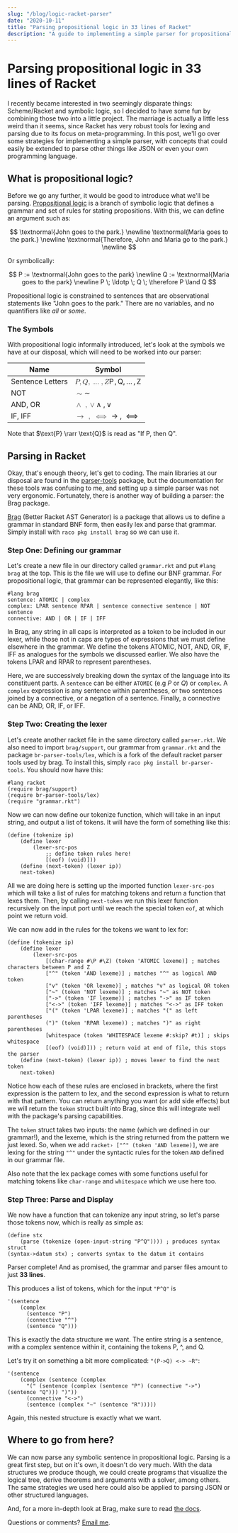 ```yaml
---
slug: "/blog/logic-racket-parser"
date: "2020-10-11"
title: "Parsing propositional logic in 33 lines of Racket"
description: "A guide to implementing a simple parser for propositional logic in Racket"
---
```


# Parsing propositional logic in 33 lines of Racket

I recently became interested in two seemingly disparate things: Scheme/Racket and symbolic logic, so I decided to have some fun by combining those two into a little project. The marriage is actually a little less weird than it seems, since Racket has very robust tools for lexing and parsing due to its focus on meta-programming. In this post, we'll go over some strategies for implementing a simple parser, with concepts that could easily be extended to parse other things like JSON or even your own programming language.

## What is propositional logic?

Before we go any further, it would be good to introduce what we'll be parsing. [Propositional logic](https://en.wikipedia.org/wiki/Propositional_calculus) is a branch of symbolic logic that defines a grammar and set of rules for stating propositions. With this, we can define an argument such as:

$$
\textnormal{John goes to the park.} \newline
\textnormal{Maria goes to the park.} \newline
\textnormal{Therefore, John and Maria go to the park.} \newline
$$

Or symbolically:

$$
P := \textnormal{John goes to the park} \newline 
Q := \textnormal{Maria goes to the park} \newline
P \; \ldotp \; Q \; \therefore P \land Q
$$

Propositional logic is constrained to sentences that are observational statements like "John goes to the park." There are no variables, and no quantifiers like *all* or *some*.

### The Symbols

With propositional logic informally introduced, let's look at the symbols we have at our disposal, which will need to be worked into our parser:

<div class="flex flex-col lg:w-3/4 mx-auto">
  <div class="-my-2 overflow-x-auto sm:-mx-6 lg:-mx-8">
    <div class="py-2 align-middle inline-block min-w-full sm:px-6 lg:px-8">
      <div class="shadow overflow-hidden border-b border-gray-200 sm:rounded-lg">
        <table class="min-w-full divide-y divide-gray-200">
          <thead class="text-white bg-textColor text-sm">
            <tr>
              <th class="px-6 py-3 text-left leading-4 font-medium uppercase tracking-wider">
                Name
              </th>
              <th class="px-6 py-3 text-left leading-4 font-medium uppercase tracking-wider">
                Symbol
              </th>
            </tr>
          </thead>
          <tbody class="bg-white divide-y divide-gray-200">
            <tr>
              <td class="px-6 py-4 whitespace-no-wrap">
                Sentence Letters
              </td>
              <td class="px-6 py-4 whitespace-no-wrap katex">
                <span class="katex-mathml"><math xmlns="http://www.w3.org/1998/Math/MathML"><semantics><mrow><mi>P</mi><mo separator="true">,</mo><mi>Q</mi><mo separator="true">,</mo><mo>…</mo><mo separator="true">,</mo><mi>Z</mi></mrow><annotation encoding="application/x-tex">P, Q, \ldots ,  Z</annotation></semantics></math></span><span class="katex-html" aria-hidden="true"><span class="base"><span class="strut" style="height:0.8777699999999999em;vertical-align:-0.19444em;"></span><span class="mord mathnormal" style="margin-right:0.13889em;">P</span><span class="mpunct">,</span><span class="mspace" style="margin-right:0.16666666666666666em;"></span><span class="mord mathnormal">Q</span><span class="mpunct">,</span><span class="mspace" style="margin-right:0.16666666666666666em;"></span><span class="minner">…</span><span class="mspace" style="margin-right:0.16666666666666666em;"></span><span class="mpunct">,</span><span class="mspace" style="margin-right:0.16666666666666666em;"></span><span class="mord mathnormal" style="margin-right:0.07153em;">Z</span></span></span>
              </td>
            </tr>
            <tr>
                <td class="px-6 py-4 whitespace-no-wrap"> NOT </td>
                <td class="px-6 py-4 whitespace-no-wrap katex">
                    <span class="katex-mathml"><math xmlns="http://www.w3.org/1998/Math/MathML"><semantics><mrow><mo>∼</mo></mrow><annotation encoding="application/x-tex">\sim</annotation></semantics></math></span><span class="katex-html" aria-hidden="true"><span class="base"><span class="strut" style="height:0.36687em;vertical-align:0em;"></span><span class="mrel">∼</span></span></span>
                </td>
            </tr>
            <tr>
                <td class="px-6 py-4 whitespace-no-wrap"> AND, OR </td>
                <td class="px-6 py-4 whitespace-no-wrap katex">
                    <span class="katex-mathml"><math xmlns="http://www.w3.org/1998/Math/MathML"><semantics><mrow><mo>∧</mo><mtext>  </mtext><mo separator="true">,</mo><mo>∨</mo></mrow><annotation encoding="application/x-tex">\land \;, \lor</annotation></semantics></math></span><span class="katex-html" aria-hidden="true"><span class="base"><span class="strut" style="height:0.75em;vertical-align:-0.19444em;"></span><span class="mord">∧</span><span class="mspace" style="margin-right:0.2777777777777778em;"></span><span class="mpunct">,</span><span class="mspace" style="margin-right:0.16666666666666666em;"></span><span class="mord">∨</span></span></span>
                </td>
            </tr>
            <tr>
                <td class="px-6 py-4 whitespace-no-wrap"> IF, IFF </td>
                <td class="px-6 py-4 whitespace-no-wrap katex">
                    <span class="katex-mathml"><math xmlns="http://www.w3.org/1998/Math/MathML"><semantics><mrow><mo>→</mo><mtext>  </mtext><mo separator="true">,</mo><mtext>  </mtext><mo>⟺</mo><mtext>  </mtext></mrow><annotation encoding="application/x-tex">\rarr \;, \iff</annotation></semantics></math></span><span class="katex-html" aria-hidden="true"><span class="base"><span class="strut" style="height:0.36687em;vertical-align:0em;"></span><span class="mrel">→</span><span class="mspace" style="margin-right:0.2777777777777778em;"></span></span><span class="base"><span class="strut" style="height:0.7194400000000001em;vertical-align:-0.19444em;"></span><span class="mpunct">,</span><span class="mspace" style="margin-right:0.2777777777777778em;"></span><span class="mspace" style="margin-right:0.2777777777777778em;"></span><span class="mrel">⟺</span><span class="mspace" style="margin-right:0.2777777777777778em;"></span></span></span>
                </td>
            </tr>
          </tbody>
        </table>
      </div>
    </div>
  </div>
</div>

Note that $\text{P} \rarr \text{Q}$ is read as "$\text{If P, then Q}$".

## Parsing in Racket

Okay, that's enough theory, let's get to coding. The main libraries at our disposal are found in the [parser-tools](https://docs.racket-lang.org/parser-tools/) package, but the documentation for these tools was confusing to me, and setting up a simple parser was not very ergonomic. Fortunately, there is another way of building a parser: the Brag package.

[Brag](https://docs.racket-lang.org/brag/) (Better Racket AST Generator) is a package that allows us to define a grammar in standard BNF form, then easily lex and parse that grammar. Simply install with `raco pkg install brag` so we can use it.

### Step One: Defining our grammar

Let's create a new file in our directory called `grammar.rkt` and put `#lang brag` at the top. This is the file we will use to define our BNF grammar. For propositional logic, that grammar can be represented elegantly, like this:

``` racket {numberLines: true}
#lang brag
sentence: ATOMIC | complex
complex: LPAR sentence RPAR | sentence connective sentence | NOT sentence
connective: AND | OR | IF | IFF
```
In Brag, any string in all caps is interpreted as a token to be included in our lexer, while those not in caps are types of expressions that we must define elsewhere in the grammar. We define the tokens ATOMIC, NOT, AND, OR, IF, IFF as analogues for the symbols we discussed earlier. We also have the tokens LPAR and RPAR to represent parentheses.

Here, we are successively breaking down the syntax of the language into its constituent parts. A `sentence` can be either `ATOMIC` (e.g $P$ or $Q$) or `complex`. A `complex` expression is any sentence within parentheses, or two sentences joined by a connective, or a negation of a sentence. Finally, a connective can be AND, OR, IF, or IFF.

### Step Two: Creating the lexer

Let's create another racket file in the same directory called `parser.rkt`. We also need to import `brag/support`, our grammar from `grammar.rkt` and the package `br-parser-tools/lex`, which is a fork of the default racket parser tools used by brag. To install this, simply `raco pkg install br-parser-tools`. You should now have this:

```racket {numberLines: 1}
#lang racket
(require brag/support)
(require br-parser-tools/lex)
(require "grammar.rkt")
```

Now we can now define our tokenize function, which will take in an input string, and output a list of tokens. It will have the form of something like this:

```racket {numberLines: 5}
(define (tokenize ip)
    (define lexer
      	(lexer-src-pos
            ;; define token rules here!
       		[(eof) (void)]))
    (define (next-token) (lexer ip))
    next-token)
```

All we are doing here is setting up the imported function `lexer-src-pos` which will take a list of rules for matching tokens and return a function that lexes them. Then, by calling `next-token` we run this lexer function recursively on the input port until we reach the special token `eof`, at which point we return void.

We can now add in the rules for the tokens we want to lex for:

```racket {numberLines: 12}
(define (tokenize ip)
    (define lexer
      	(lexer-src-pos
       		[(char-range #\P #\Z) (token 'ATOMIC lexeme)] ; matches characters between P and Z
       		["^" (token 'AND lexeme)] ; matches "^" as logical AND token
			["v" (token 'OR lexeme)] ; matches "v" as logical OR token
			["~" (token 'NOT lexeme)] ; matches "~" as NOT token
			["->" (token 'IF lexeme)] ; matches "->" as IF token
			["<->" (token 'IFF lexeme)] ; matches "<->" as IFF token
			["(" (token 'LPAR lexeme)] ; matches "(" as left parentheses
			(")" (token 'RPAR lexeme)) ; matches ")" as right parentheses
       		[whitespace (token 'WHITESPACE lexeme #:skip? #t)] ; skips whitespace
       		[(eof) (void)])) ; return void at end of file, this stops the parser
    (define (next-token) (lexer ip)) ; moves lexer to find the next token
    next-token)
```

Notice how each of these rules are enclosed in brackets, where the first expression is the pattern to lex, and the second expression is what to return with that pattern. You can return anything you want (or add side effects) but we will return the `token` struct built into Brag, since this will integrate well with the package's parsing capabilities.

The `token` struct takes two inputs: the name (which we defined in our grammar!), and the lexeme, which is the string returned from the pattern we just lexed. So, when we add `racket› ["^" (token 'AND lexeme)]`, we are lexing for the string `"^"` under the syntactic rules for the token `AND` defined in our grammar file.

Also note that the lex package comes with some functions useful for matching tokens like `char-range` and `whitespace` which we use here too.

### Step Three: Parse and Display

We now have a function that can tokenize any input string, so let's parse those tokens now, which is really as simple as:

```racket {numberLines: 27}
(define stx
	(parse (tokenize (open-input-string "P^Q")))) ; produces syntax struct
(syntax->datum stx) ; converts syntax to the datum it contains
```
Parser complete! And as promised, the grammar and parser files amount to just **33 lines**.

This produces a list of tokens, which for the input `"P^Q"` is 

``` racket
'(sentence 
    (complex 
      (sentence "P") 
      (connective "^") 
      (sentence "Q")))
```
This is exactly the data structure we want. The entire string is a sentence, with a complex sentence within it, containing the tokens P, ^, and Q.

Let's try it on something a bit more complicated: `"(P->Q) <-> ~R"`:

```racket
'(sentence 
    (complex (sentence (complex 
      "(" (sentence (complex (sentence "P") (connective "->") (sentence "Q"))) ")"))
      (connective "<->") 
      (sentence (complex "~" (sentence "R")))))
```
Again, this nested structure is exactly what we want.

## Where to go from here?

We can now parse any symbolic sentence in propositional logic. Parsing is a great first step, but on it's own, it doesn't do very much. With the data structures we produce though, we could create programs that visualize the logical tree, derive theorems and arguments with a solver, among others. The same strategies we used here could also be applied to parsing JSON or other structured languages.

And, for a more in-depth look at Brag, make sure to read [the docs](https://docs.racket-lang.org/brag/).

Questions or comments? [Email me](mailto:micahcantor01@gmail.com).